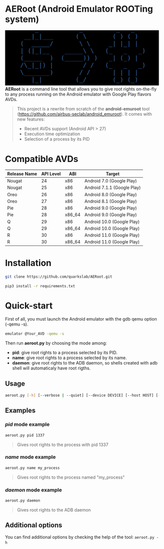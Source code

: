 # AERoot (Android Emulator ROOTing system)
![alt text](img/logo.png "AERoot Logo")
**AERoot** is a command line tool that allows you to give root rights on-the-fly to any process running on the Android emulator with Google Play flavors AVDs.
> This project is a rewrite from scratch of the **android-emuroot** tool (https://github.com/airbus-seclab/android_emuroot).
> It comes with new features:
> * Recent AVDs support (Android API > 27)
> * Execution time optimization
> * Selection of a process by its PID

# Compatible AVDs
| Release Name | API Level | ABI    | Target                      |
|--------------|-----------|--------|-----------------------------|
| Nougat       | 24        | x86    | Android 7.0 (Google Play)   |
| Nougat       | 25        | x86    | Android 7.1.1 (Google Play) |
| Oreo         | 26        | x86    | Android 8.0 (Google Play)   |
| Oreo         | 27        | x86    | Android 8.1 (Google Play)   |
| Pie          | 28        | x86    | Android 9.0 (Google Play)   |
| Pie          | 28        | x86_64 | Android 9.0 (Google Play)   |
| Q            | 29        | x86    | Android 10.0 (Google Play)  |
| Q            | 29        | x86_64 | Android 10.0 (Google Play)  |
| R            | 30        | x86    | Android 11.0 (Google Play)  |
| R            | 30        | x86_64 | Android 11.0 (Google Play)  |

# Installation
```bash
git clone https://github.com/quarkslab/AERoot.git
```
```bash
pip3 install -r requirements.txt
```
# Quick-start
First of all, you must launch the Android emulator with the gdb qemu option (-qemu -s).
```bash
emulator @Your_AVD -qemu -s
```

Then run **aeroot.py** by choosing the mode among:
* **pid**: give root rights to a process selected by its PID.
* **name**: give root rights to a process selected by its name.
* **daemon**: give root rights to the ADB daemon, so shells created with adb shell will automaticaly have root rigths.

## Usage
```bash
aeroot.py [-h] [--verbose | --quiet] [--device DEVICE] [--host HOST] [--port PORT] {name,pid,daemon} ...
```

## Examples
### *pid* mode example
```bash
aeroot.py pid 1337
```
> Gives root rights to the process with pid 1337
### *name* mode example
```bash
aeroot.py name my_process
```
> Gives root rights to the process named "my_process"
### *daemon* mode example
```bash
aeroot.py daemon
```
> Gives root rights to the ADB daemon

## Additional options
You can find additional options by checking the help of the tool: `aeroot.py -h`
